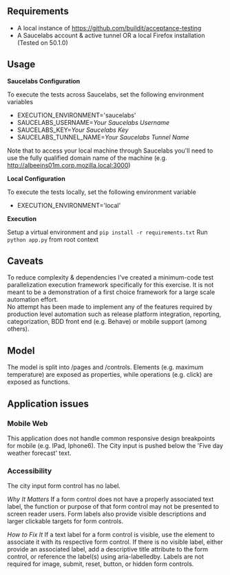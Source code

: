 ## Requirements

* A local instance of https://github.com/buildit/acceptance-testing
* A Saucelabs account & active tunnel OR a local Firefox installation (Tested on 50.1.0)

## Usage

**Saucelabs Configuration**

To execute the tests across Saucelabs, set the following environment variables

* EXECUTION_ENVIRONMENT='saucelabs'
* SAUCELABS_USERNAME=*Your Saucelabs Username*
* SAUCELABS_KEY=*Your Saucelabs Key*
* SAUCELABS_TUNNEL_NAME=*Your Saucelabs Tunnel Name*

Note that to access your local machine through Saucelabs you'll need to use the fully qualified domain name of the machine (e.g. http://albeeins01m.corp.mozilla.local:3000)

**Local Configuration**

To execute the tests locally, set the following environment variable

* EXECUTION_ENVIRONMENT='local' 

**Execution**

Setup a virtual environment and `pip install -r requirements.txt`
Run `python app.py` from root context

## Caveats

To reduce complexity & dependencies I've created a minimum-code test parallelization execution framework specifically for this exercise.
 It is not meant to be a demonstration of a first choice framework for a large scale automation effort.  
 No attempt has been made to implement any of the features required by production level automation such as 
 release platform integration, reporting, categorization, BDD front end (e.g. Behave) or mobile support (among others).
 
## Model 
 
The model is split into /pages and /controls.  Elements (e.g. maximum temperature) are exposed as properties, while 
operations (e.g. click) are exposed as functions.
 
## Application issues

### Mobile Web

This application does not handle common responsive design breakpoints for mobile (e.g. IPad, Iphone6).  The City input 
is pushed below the 'Five day weather forecast' text.

### Accessibility

The city input form control has no label.

*Why It Matters*
If a form control does not have a properly associated text label, the function or purpose of that form control 
may not be presented to screen reader users. Form labels also provide visible descriptions and larger clickable 
targets for form controls.

*How to Fix It*
If a text label for a form control is visible, use the element to associate it with its respective form control. 
If there is no visible label, either provide an associated label, add a descriptive title attribute to the form 
control, or reference the label(s) using aria-labelledby. Labels are not required for image, submit, reset, button, 
or hidden form controls.